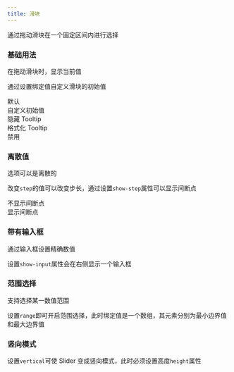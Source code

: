 ```yaml
---
title: 滑块
---
```


<script>
  export default {
    data() {
      return {
        value1: 0,
        value2: 50,
        value3: 36,
        value4: 48,
        value5: 42,
        value6: 0,
        value7: 0,
        value8: 0,
        value9: [4, 8],
        value10: 0
      };
    },
    methods: {
      formatTooltip(val) {
        return val / 100;
      }
    }
  }
</script>

<style lang="scss">
.demo-box.demo-slider .source {
  padding: 0;
}

.demo-box.demo-slider .block {
  padding: 30px 24px;
  overflow: hidden;
  border-bottom: solid 1px #EFF2F6;
  &:last-child {
    border-bottom: none;
  }
}

.demo-box.demo-slider .demonstration {
  font-size: 14px;
  color: #8492a6;
  line-height: 44px;
}

.demo-box.demo-slider .demonstration + .el-slider {
  float: right;
  width: 70%;
  margin-right: 20px;
}
</style>

通过拖动滑块在一个固定区间内进行选择

### 基础用法

在拖动滑块时，显示当前值

通过设置绑定值自定义滑块的初始值

<el-card shadow="hover">
  <div class="block">
    <span class="demonstration">默认</span>
    <el-slider v-model="value1"></el-slider>
  </div>
  <div class="block">
    <span class="demonstration">自定义初始值</span>
    <el-slider v-model="value2"></el-slider>
  </div>
  <div class="block">
    <span class="demonstration">隐藏 Tooltip</span>
    <el-slider v-model="value3" :show-tooltip="false"></el-slider>
  </div>
  <div class="block">
    <span class="demonstration">格式化 Tooltip</span>
    <el-slider v-model="value4" :format-tooltip="formatTooltip"></el-slider>
  </div>
  <div class="block">
    <span class="demonstration">禁用</span>
    <el-slider v-model="value5" disabled></el-slider>
  </div>
</el-card>

### 离散值

选项可以是离散的

改变`step`的值可以改变步长，通过设置`show-step`属性可以显示间断点

<el-card shadow="hover">
  <div class="block">
    <span class="demonstration">不显示间断点</span>
    <el-slider
      v-model="value6"
      :step="10">
    </el-slider>
  </div>
  <div class="block">
    <span class="demonstration">显示间断点</span>
    <el-slider
      v-model="value7"
      :step="10"
      show-stops>
    </el-slider>
  </div>
</el-card>

### 带有输入框

通过输入框设置精确数值

设置`show-input`属性会在右侧显示一个输入框

<el-card shadow="hover">
  <div class="block">
    <el-slider
      v-model="value8"
      show-input>
    </el-slider>
  </div>
</el-card>

### 范围选择

支持选择某一数值范围

设置`range`即可开启范围选择，此时绑定值是一个数组，其元素分别为最小边界值和最大边界值

<el-card shadow="hover">
  <div class="block">
    <el-slider
      v-model="value9"
      range
      show-stops
      :max="10">
    </el-slider>
  </div>
</el-card>

### 竖向模式

设置`vertical`可使 Slider 变成竖向模式，此时必须设置高度`height`属性

<el-card shadow="hover">
  <div class="block">
    <el-slider
      v-model="value10"
      vertical
      height="200px">
    </el-slider>
  </div>
</el-card>
